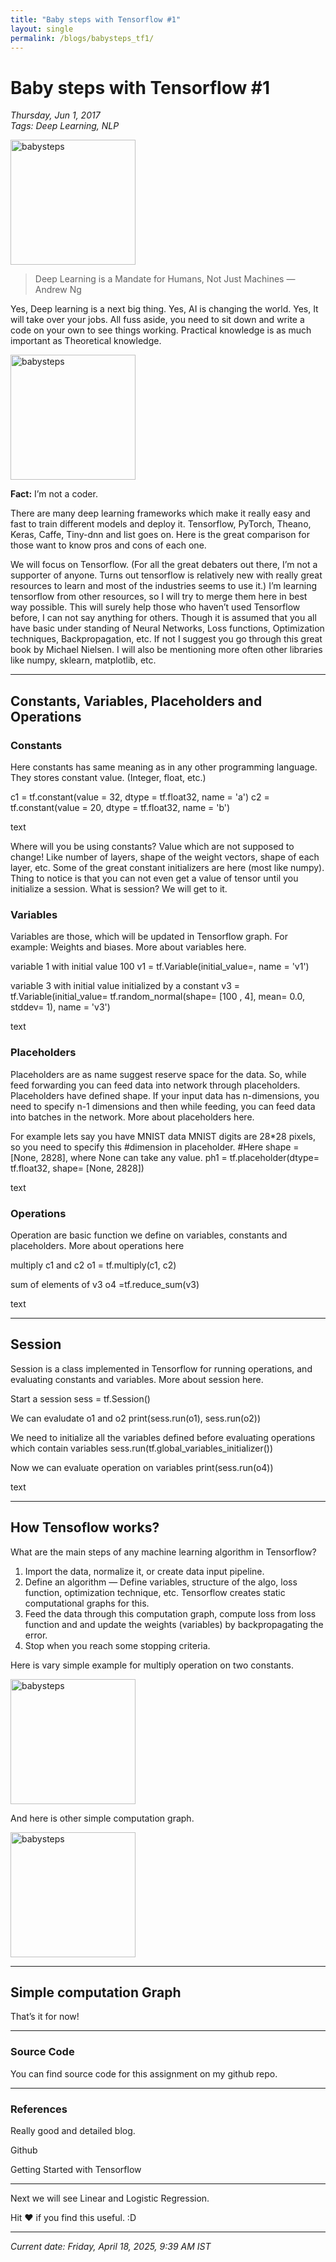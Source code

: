 ```yaml
---
title: "Baby steps with Tensorflow #1"
layout: single
permalink: /blogs/babysteps_tf1/
---
```



# Baby steps with Tensorflow #1

*Thursday, Jun 1, 2017*  
*Tags: Deep Learning, NLP*


<img src="{{ site.baseurl }}assets/images/blogs/babysteps_with_tf/babysteps_tf1.jpg" width="200" height="200" alt="babysteps">

> Deep Learning is a Mandate for Humans, Not Just Machines — Andrew Ng

Yes, Deep learning is a next big thing. Yes, AI is changing the world. Yes, It will take over your jobs. All fuss aside, you need to sit down and write a code on your own to see things working. Practical knowledge is as much important as Theoretical knowledge.


<img src="{{ site.baseurl }}assets/images/blogs/babysteps_with_tf/babysteps_tf12.jpg" width="200" height="200" alt="babysteps">

**Fact:** I’m not a coder.

There are many deep learning frameworks which make it really easy and fast to train different models and deploy it. Tensorflow, PyTorch, Theano, Keras, Caffe, Tiny-dnn and list goes on. Here is the great comparison for those want to know pros and cons of each one.

We will focus on Tensorflow. (For all the great debaters out there, I’m not a supporter of anyone. Turns out tensorflow is relatively new with really great resources to learn and most of the industries seems to use it.) I’m learning tensorflow from other resources, so I will try to merge them here in best way possible. This will surely help those who haven’t used Tensorflow before, I can not say anything for others. Though it is assumed that you all have basic under standing of Neural Networks, Loss functions, Optimization techniques, Backpropagation, etc. If not I suggest you go through this great book by Michael Nielsen. I will also be mentioning more often other libraries like numpy, sklearn, matplotlib, etc.

---

## Constants, Variables, Placeholders and Operations

### Constants

Here constants has same meaning as in any other programming language. They stores constant value. (Integer, float, etc.)

c1 = tf.constant(value = 32, dtype = tf.float32, name = 'a')
c2 = tf.constant(value = 20, dtype = tf.float32, name = 'b')

text

Where will you be using constants? Value which are not supposed to change! Like number of layers, shape of the weight vectors, shape of each layer, etc. Some of the great constant initializers are here (most like numpy). Thing to notice is that you can not even get a value of tensor until you initialize a session. What is session? We will get to it.

### Variables

Variables are those, which will be updated in Tensorflow graph. For example: Weights and biases. More about variables here.

variable 1 with initial value 100
v1 = tf.Variable(initial_value=, name = 'v1')

variable 3 with initial value initialized by a constant
v3 = tf.Variable(initial_value= tf.random_normal(shape= [100 , 4], mean= 0.0, stddev= 1), name = 'v3')

text

### Placeholders

Placeholders are as name suggest reserve space for the data. So, while feed forwarding you can feed data into network through placeholders. Placeholders have defined shape. If your input data has n-dimensions, you need to specify n-1 dimensions and then while feeding, you can feed data into batches in the network. More about placeholders here.

For example lets say you have MNIST data
MNIST digits are 28*28 pixels, so you need to specify this
#dimension in placeholder.
#Here shape = [None, 2828], where None can take any value.
ph1 = tf.placeholder(dtype= tf.float32, shape= [None, 2828])

text

### Operations

Operation are basic function we define on variables, constants and placeholders. More about operations here

multiply c1 and c2
o1 = tf.multiply(c1, c2)

sum of elements of v3
o4 =tf.reduce_sum(v3)

text

---

## Session

Session is a class implemented in Tensorflow for running operations, and evaluating constants and variables. More about session here.

Start a session
sess = tf.Session()

We can evaludate o1 and o2
print(sess.run(o1), sess.run(o2))

We need to initialize all the variables defined
before evaluating operations which contain variables
sess.run(tf.global_variables_initializer())

Now we can evaluate operation on variables
print(sess.run(o4))

text

---

## How Tensoflow works?

What are the main steps of any machine learning algorithm in Tensorflow?

1. Import the data, normalize it, or create data input pipeline.
2. Define an algorithm — Define variables, structure of the algo, loss function, optimization technique, etc. Tensorflow creates static computational graphs for this.
3. Feed the data through this computation graph, compute loss from loss function and and update the weights (variables) by backpropagating the error.
4. Stop when you reach some stopping criteria.

Here is vary simple example for multiply operation on two constants.

<img src="{{ site.baseurl }}assets/images/blogs/babysteps_with_tf/babysteps_tf13.jpg" width="200" height="200" alt="babysteps">

And here is other simple computation graph.

<img src="{{ site.baseurl }}assets/images/blogs/babysteps_with_tf/babysteps_tf14.jpg" width="200" height="200" alt="babysteps">

---

## Simple computation Graph

That’s it for now!

---

### Source Code

You can find source code for this assignment on my github repo.

---

### References

Really good and detailed blog.

Github

Getting Started with Tensorflow

---

Next we will see Linear and Logistic Regression.

Hit ❤ if you find this useful. :D

---

*Current date: Friday, April 18, 2025, 9:39 AM IST*
